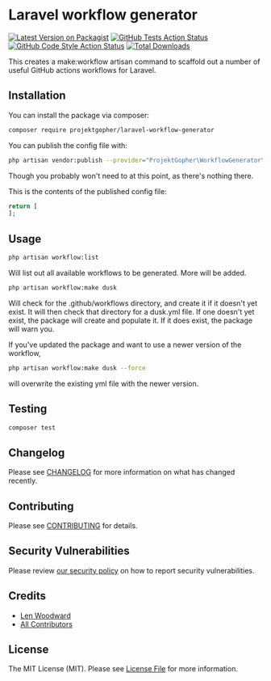 # Laravel workflow generator
[![Latest Version on Packagist](https://img.shields.io/packagist/v/projektgopher/laravel-workflow-generator.svg?style=flat-square)](https://packagist.org/packages/projektgopher/laravel-workflow-generator)
[![GitHub Tests Action Status](https://img.shields.io/github/workflow/status/ProjektGopher/Laravel-workflow-generator/run-tests?label=tests)](https://github.com/ProjektGopher/Laravel-workflow-generator/actions?query=workflow%3Arun-tests+branch%3Amain)
[![GitHub Code Style Action Status](https://img.shields.io/github/workflow/status/ProjektGopher/Laravel-workflow-generator/Check%20&%20fix%20styling?label=code%20style)](https://github.com/ProjektGopher/Laravel-workflow-generator/actions?query=workflow%3A"Check+%26+fix+styling"+branch%3Amain)
[![Total Downloads](https://img.shields.io/packagist/dt/projektgopher/laravel-workflow-generator.svg?style=flat-square)](https://packagist.org/packages/projektgopher/laravel-workflow-generator)


This creates a make:workflow artisan command to scaffold out a number of useful GitHub actions workflows for Laravel.

## Installation

You can install the package via composer:

```bash
composer require projektgopher/laravel-workflow-generator
```

You can publish the config file with:
```bash
php artisan vendor:publish --provider="ProjektGopher\WorkflowGenerator\WorkflowGeneratorServiceProvider" --tag="Laravel-workflow-generator-config"
```

Though you probably won't need to at this point, as there's nothing there.

This is the contents of the published config file:

```php
return [
];
```

## Usage

```bash
php artisan workflow:list
```
Will list out all available workflows to be generated. More will be added.

```bash
php artisan workflow:make dusk
```
Will check for the .github/workflows directory, and create it if it doesn't yet exist.
It will then check that directory for a dusk.yml file.
If one doesn't yet exist, the package will create and populate it.
If it does exist, the package will warn you.

If you've updated the package and want to use a newer version of the workflow,
```bash
php artisan workflow:make dusk --force
```
will overwrite the existing yml file with the newer version.

## Testing

```bash
composer test
```

## Changelog

Please see [CHANGELOG](CHANGELOG.md) for more information on what has changed recently.

## Contributing

Please see [CONTRIBUTING](.github/CONTRIBUTING.md) for details.

## Security Vulnerabilities

Please review [our security policy](../../security/policy) on how to report security vulnerabilities.

## Credits

- [Len Woodward](https://github.com/ProjektGopher)
- [All Contributors](../../contributors)

## License

The MIT License (MIT). Please see [License File](LICENSE.md) for more information.
